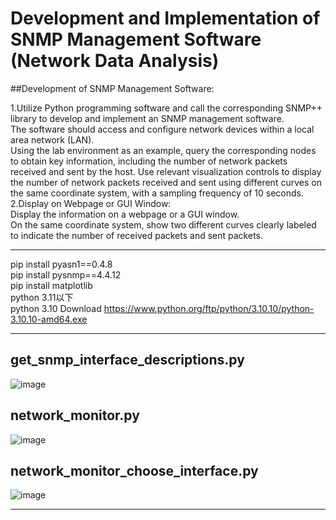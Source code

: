 # Development and Implementation of SNMP Management Software (Network Data Analysis)

##Development of SNMP Management Software:

1.Utilize Python programming software and call the corresponding SNMP++ library to develop and implement an SNMP management software.   
The software should access and configure network devices within a local area network (LAN).   
Using the lab environment as an example, query the corresponding nodes to obtain key information, including the number of network packets received and sent by the host.
Use relevant visualization controls to display the number of network packets received and sent using different curves on the same coordinate system, with a sampling frequency of 10 seconds.      
2.Display on Webpage or GUI Window:   
Display the information on a webpage or a GUI window.   
On the same coordinate system, show two different curves clearly labeled to indicate the number of received packets and sent packets.

---

pip install pyasn1==0.4.8   
pip install pysnmp==4.4.12   
pip install matplotlib   
python 3.11以下   
python 3.10 Download https://www.python.org/ftp/python/3.10.10/python-3.10.10-amd64.exe</p>

---

## get_snmp_interface_descriptions.py
![image](https://github.com/user-attachments/assets/13a683a7-c59a-4c32-832f-16de2a62cf0c)

## network_monitor.py   
![image](https://github.com/user-attachments/assets/7abf44a8-64ca-4562-bb16-664b7fbd7889)   

## network_monitor_choose_interface.py   
![image](https://github.com/user-attachments/assets/fa90ddb1-1ae3-41f8-99a5-4f3b1b549e93)   

---
